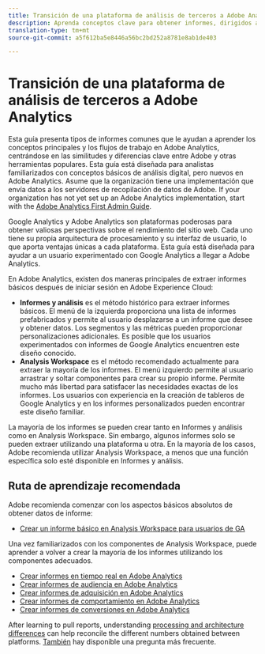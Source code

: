 ```yaml
---
title: Transición de una plataforma de análisis de terceros a Adobe Analytics
description: Aprenda conceptos clave para obtener informes, dirigidos a usuarios familiarizados con otras plataformas, como Google Analytics.
translation-type: tm+mt
source-git-commit: a5f612ba5e8446a56bc2bd252a8781e8ab1de403

---
```



# Transición de una plataforma de análisis de terceros a Adobe Analytics

Esta guía presenta tipos de informes comunes que le ayudan a aprender los conceptos principales y los flujos de trabajo en Adobe Analytics, centrándose en las similitudes y diferencias clave entre Adobe y otras herramientas populares. Esta guía está diseñada para analistas familiarizados con conceptos básicos de análisis digital, pero nuevos en Adobe Analytics. Asume que la organización tiene una implementación que envía datos a los servidores de recopilación de datos de Adobe. If your organization has not yet set up an Adobe Analytics implementation, start with the [Adobe Analytics First Admin Guide](../../admin/admin-console/first-admin-guide.md).

Google Analytics y Adobe Analytics son plataformas poderosas para obtener valiosas perspectivas sobre el rendimiento del sitio web. Cada uno tiene su propia arquitectura de procesamiento y su interfaz de usuario, lo que aporta ventajas únicas a cada plataforma. Esta guía está diseñada para ayudar a un usuario experimentado con Google Analytics a llegar a Adobe Analytics.

En Adobe Analytics, existen dos maneras principales de extraer informes básicos después de iniciar sesión en Adobe Experience Cloud:

* **Informes y análisis** es el método histórico para extraer informes básicos. El menú de la izquierda proporciona una lista de informes prefabricados y permite al usuario desplazarse a un informe que desee y obtener datos. Los segmentos y las métricas pueden proporcionar personalizaciones adicionales. Es posible que los usuarios experimentados con informes de Google Analytics encuentren este diseño conocido.
* **Analysis Workspace** es el método recomendado actualmente para extraer la mayoría de los informes. El menú izquierdo permite al usuario arrastrar y soltar componentes para crear su propio informe. Permite mucho más libertad para satisfacer las necesidades exactas de los informes. Los usuarios con experiencia en la creación de tableros de Google Analytics y en los informes personalizados pueden encontrar este diseño familiar.

La mayoría de los informes se pueden crear tanto en Informes y análisis como en Analysis Workspace. Sin embargo, algunos informes solo se pueden extraer utilizando una plataforma u otra. En la mayoría de los casos, Adobe recomienda utilizar Analysis Workspace, a menos que una función específica solo esté disponible en Informes y análisis.

## Ruta de aprendizaje recomendada

Adobe recomienda comenzar con los aspectos básicos absolutos de obtener datos de informe:

* [Crear un informe básico en Analysis Workspace para usuarios de GA](reports/create-report.md)

Una vez familiarizados con los componentes de Analysis Workspace, puede aprender a volver a crear la mayoría de los informes utilizando los componentes adecuados.

* [Crear informes en tiempo real en Adobe Analytics](reports/realtime-reports.md)
* [Crear informes de audiencia en Adobe Analytics](reports/audience-reports.md)
* [Crear informes de adquisición en Adobe Analytics](reports/acquisition-reports.md)
* [Crear informes de comportamiento en Adobe Analytics](reports/behavior-reports.md)
* [Crear informes de conversiones en Adobe Analytics](reports/conversions-reports.md)

After learning to pull reports, understanding [processing and architecture differences](processing-differences.md) can help reconcile the different numbers obtained between platforms. [También](faq.md) hay disponible una pregunta más frecuente.
